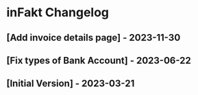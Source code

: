 # inFakt Changelog

## [Add invoice details page] - 2023-11-30

## [Fix types of Bank Account] - 2023-06-22

## [Initial Version] - 2023-03-21
